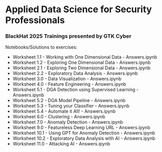 # Applied Data Science for Security Professionals
### BlackHat 2025 Trainings presented by GTK Cyber

Notebooks/Solutions to exercises:

- Worksheet 1.1 - Working with One Dimensional Data - Answers.ipynb
- Worksheet 1.2 - Exploring One Dimensional Data - Answers.ipynb
- Worksheet 2.1 - Exploring Two Dimensional Data - Answers.ipynb
- Worksheet 2.2 - Exploratory Data Analysis - Answers.ipynb
- Worksheet 3.0 - Data Visualization - Answers.ipynb
- Worksheet 4.0 - Feature Engineering - Answers.ipynb
- Worksheet 5.1 - DGA Detection using Supervised Learning - Answers.ipynb
- Worksheet 5.2 - DGA Model Pipeline - Answers.ipynb
- Worksheet 5.3 - Tuning your Classifier - Answers.ipynb
- Worksheet 5.4 - Automate it All! - Answers.ipynb
- Worksheet 6.0 - Clustering - Answers.ipynb
- Worksheet 7.0 - Anomaly Detection - Answers.ipynb
- Worksheet 9.0 - Featureless Deep Learning URL - Answers.ipynb
- Worksheet 10.1 - Using GPT for Anomaly Detection - Answers.ipynb
- Worksheet 10.2 - Exploratory Data Analysis with AI - Answers.ipynb
- Worksheet 11.0 - Attacking AI - Answers.ipynb